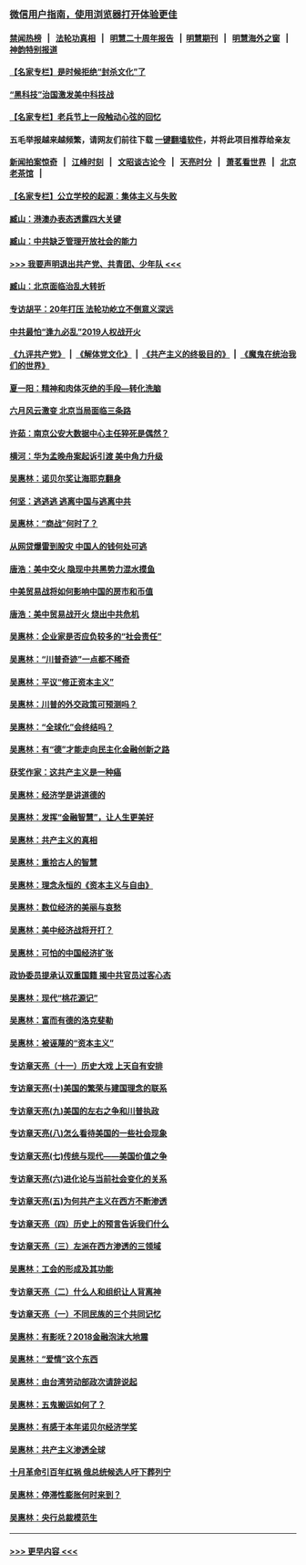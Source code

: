 ### [微信用户指南，使用浏览器打开体验更佳](https://github.com/gfw-breaker/banned-news1/blob/master/indexes/wechat-guide.md?t=0)
#### [禁闻热榜](热点新闻.md?t=0)  &nbsp;&nbsp;|&nbsp;&nbsp; [法轮功真相](https://github.com/gfw-breaker/truth/blob/master/README.md?t=0) &nbsp;&nbsp;|&nbsp;&nbsp; [明慧二十周年报告](https://github.com/gfw-breaker/mh-reports/blob/master/README.md?t=0) &nbsp;&nbsp;|&nbsp;&nbsp;[明慧期刊](https://github.com/gfw-breaker/mh-qikan) &nbsp;&nbsp;|&nbsp;&nbsp; [明慧海外之窗](https://github.com/gfw-breaker/mh-news/blob/master/README.md?t=0) &nbsp;&nbsp;|&nbsp;&nbsp; [神韵特别报道](https://github.com/gfw-breaker/mh-news/blob/master/shenyun.md?t=0)
#### [【名家专栏】是时候拒绝“封杀文化”了](../pages/nsc423/n11814093.md?t=02150022) 
#### [“黑科技”治国激发美中科技战](../pages/nsc423/n11638056.md?t=02150022) 
#### [【名家专栏】老兵节上一段触动心弦的回忆](../pages/nsc423/n11646016.md?t=02150022) 
#### 五毛举报越来越频繁，请网友们前往下载 [一键翻墙软件](https://github.com/gfw-breaker/ssr-accounts)，并将此项目推荐给亲友
#### [新闻拍案惊奇](https://github.com/gfw-breaker/banned-news1/blob/master/pages/link4.md) &nbsp;&nbsp;|&nbsp;&nbsp; [江峰时刻](https://github.com/gfw-breaker/banned-news1/blob/master/pages/link4.md) &nbsp;&nbsp;|&nbsp;&nbsp; [文昭谈古论今](https://github.com/gfw-breaker/banned-news1/blob/master/pages/link4.md) &nbsp;&nbsp;|&nbsp;&nbsp; [天亮时分](https://github.com/gfw-breaker/banned-news1/blob/master/pages/link4.md) &nbsp;&nbsp;|&nbsp;&nbsp; [萧茗看世界](https://github.com/gfw-breaker/banned-news1/blob/master/pages/link4.md) &nbsp;&nbsp;|&nbsp;&nbsp; [北京老茶馆](https://github.com/gfw-breaker/banned-news1/blob/master/pages/link4.md) &nbsp;&nbsp;|&nbsp;&nbsp; 
#### [【名家专栏】公立学校的起源：集体主义与失败](../pages/nsc423/n11601833.md?t=02150022) 
#### [臧山：港澳办表态透露四大关键](../pages/nsc423/n11421628.md?t=02150022) 
#### [臧山：中共缺乏管理开放社会的能力](../pages/nsc423/n11407457.md?t=02150022) 
#### [>>> 我要声明退出共产党、共青团、少年队 <<<](https://github.com/begood0513/goodnews/blob/master/quit/letter.md) 
#### [臧山：北京面临治乱大转折](../pages/nsc423/n11406895.md?t=02150022) 
#### [专访胡平：20年打压 法轮功屹立不倒意义深远](../pages/nsc423/n11398800.md?t=02150022) 
#### [中共最怕“逢九必乱”2019人权战开火](../pages/nsc423/n11385248.md?t=02150022) 
#### [《九评共产党》](https://github.com/begood0513/9ping.md/blob/master/README.md) &nbsp;|&nbsp; [《解体党文化》](../../../../jtdwh.md/blob/master/README.md)  &nbsp;|&nbsp; [《共产主义的终极目的》](../../../../gczydzjmd.md/blob/master/README.md) &nbsp;|&nbsp; [《魔鬼在统治我们的世界》](../../../../mgztzwmdsj.md/blob/master/README.md) 
#### [夏一阳：精神和肉体灭绝的手段—转化洗脑](../pages/nsc423/n11368250.md?t=02150022) 
#### [六月风云激变 北京当局面临三条路](../pages/nsc423/n11313668.md?t=02150022) 
#### [许茹：南京公安大数据中心主任猝死是偶然？](../pages/nsc423/n11064744.md?t=02150022) 
#### [横河：华为孟晚舟案起诉引渡 美中角力升级](../pages/nsc423/n11027230.md?t=02150022) 
#### [吴惠林：诺贝尔奖让海耶克翻身](../pages/nsc423/n10890049.md?t=02150022) 
#### [何坚：逃逃逃 逃离中国与逃离中共](../pages/nsc423/n10592891.md?t=02150022) 
#### [吴惠林：“商战”何时了？](../pages/nsc423/n10573558.md?t=02150022) 
#### [从网贷爆雷到股灾 中国人的钱何处可逃](../pages/nsc423/n10572800.md?t=02150022) 
#### [唐浩：美中交火 隐现中共黑势力混水摸鱼](../pages/nsc423/n10544040.md?t=02150022) 
#### [中美贸易战将如何影响中国的房市和币值](../pages/nsc423/n10543697.md?t=02150022) 
#### [唐浩：美中贸易战开火 烧出中共危机](../pages/nsc423/n10540126.md?t=02150022) 
#### [吴惠林：企业家是否应负较多的“社会责任”](../pages/nsc423/n10535022.md?t=02150022) 
#### [吴惠林：“川普奇迹”一点都不稀奇](../pages/nsc423/n10512808.md?t=02150022) 
#### [吴惠林：平议“修正资本主义”](../pages/nsc423/n10495724.md?t=02150022) 
#### [吴惠林：川普的外交政策可预测吗？](../pages/nsc423/n10462387.md?t=02150022) 
#### [吴惠林：“全球化”会终结吗？](../pages/nsc423/n10452838.md?t=02150022) 
#### [吴惠林：有“德”才能走向民主化金融创新之路](../pages/nsc423/n10432292.md?t=02150022) 
#### [获奖作家：这共产主义是一种癌](../pages/nsc423/n10431541.md?t=02150022) 
#### [吴惠林：经济学是讲道德的](../pages/nsc423/n10398014.md?t=02150022) 
#### [吴惠林：发挥“金融智慧”，让人生更美好](../pages/nsc423/n10375019.md?t=02150022) 
#### [吴惠林：共产主义的真相](../pages/nsc423/n10351394.md?t=02150022) 
#### [吴惠林：重拾古人的智慧](../pages/nsc423/n10337691.md?t=02150022) 
#### [吴惠林：理念永恒的《资本主义与自由》](../pages/nsc423/n10316274.md?t=02150022) 
#### [吴惠林：数位经济的美丽与哀愁](../pages/nsc423/n10292946.md?t=02150022) 
#### [吴惠林：美中经济战将开打？](../pages/nsc423/n10258825.md?t=02150022) 
#### [吴惠林：可怕的中国经济扩张](../pages/nsc423/n10219147.md?t=02150022) 
#### [政协委员提承认双重国籍 揭中共官员过客心态](../pages/nsc423/n10208809.md?t=02150022) 
#### [吴惠林：现代“桃花源记”](../pages/nsc423/n10185234.md?t=02150022) 
#### [吴惠林：富而有德的洛克斐勒](../pages/nsc423/n10142264.md?t=02150022) 
#### [吴惠林：被诬蔑的“资本主义”](../pages/nsc423/n10124816.md?t=02150022) 
#### [专访章天亮（十一）历史大戏 上天自有安排](../pages/nsc423/n10094905.md?t=02150022) 
#### [专访章天亮(十)美国的繁荣与建国理念的联系](../pages/nsc423/n10094899.md?t=02150022) 
#### [专访章天亮(九)美国的左右之争和川普执政](../pages/nsc423/n10094889.md?t=02150022) 
#### [专访章天亮(八)怎么看待美国的一些社会现象](../pages/nsc423/n10094857.md?t=02150022) 
#### [专访章天亮(七)传统与现代——美国价值之争](../pages/nsc423/n10093140.md?t=02150022) 
#### [专访章天亮(六)进化论与当前社会变化的关系](../pages/nsc423/n10092036.md?t=02150022) 
#### [专访章天亮(五)为何共产主义在西方不断渗透](../pages/nsc423/n10083620.md?t=02150022) 
#### [专访章天亮（四）历史上的预言告诉我们什么](../pages/nsc423/n10083606.md?t=02150022) 
#### [专访章天亮（三）左派在西方渗透的三领域](../pages/nsc423/n10081115.md?t=02150022) 
#### [吴惠林：工会的形成及其功能](../pages/nsc423/n10080633.md?t=02150022) 
#### [专访章天亮（二）什么人和组织让人背离神](../pages/nsc423/n10076637.md?t=02150022) 
#### [专访章天亮（一）不同民族的三个共同记忆](../pages/nsc423/n10074188.md?t=02150022) 
#### [吴惠林：有影呒？2018金融泡沫大地震](../pages/nsc423/n10040534.md?t=02150022) 
#### [吴惠林：“爱情”这个东西](../pages/nsc423/n10019423.md?t=02150022) 
#### [吴惠林：由台湾劳动部政次请辞说起](../pages/nsc423/n9979679.md?t=02150022) 
#### [吴惠林：五鬼搬运如何了？](../pages/nsc423/n9925338.md?t=02150022) 
#### [吴惠林：有感于本年诺贝尔经济学奖](../pages/nsc423/n9871883.md?t=02150022) 
#### [吴惠林：共产主义渗透全球](../pages/nsc423/n9812748.md?t=02150022) 
#### [十月革命引百年红祸 俄总统候选人吁下葬列宁](../pages/nsc423/n9810182.md?t=02150022) 
#### [吴惠林：停滞性膨胀何时来到？](../pages/nsc423/n9764136.md?t=02150022) 
#### [吴惠林：央行总裁模范生](../pages/nsc423/n9728134.md?t=02150022) 

----
#### [ >>> 更早内容 <<< ](../indexes/nsc423-earlier.md)
